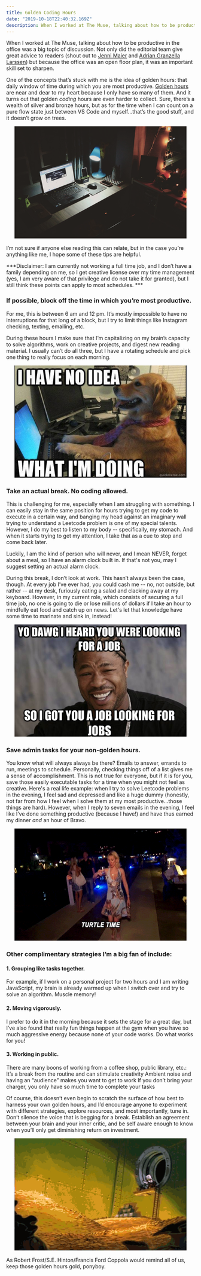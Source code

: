 ```yaml
---
title: Golden Coding Hours
date: "2019-10-18T22:40:32.169Z"
description: When I worked at The Muse, talking about how to be productive in the office was a big topic of discussion. Not only did the editorial team give great advice to readers...
---
```

When I worked at The Muse, talking about how to be productive in the office was a big topic of discussion. Not only did the editorial team give great advice to readers (shout out to [Jenni Maier](https://www.themuse.com/advice/heres-how-to-succeed-when-youre-not-an-early-bird-or-a-night-owl) and [Adrian Granzella Larssen](https://www.themuse.com/advice/trust-me-this-time-management-strategy-never-fails)) but because the office was an open floor plan, it was an important skill set to sharpen.

One of the concepts that’s stuck with me is the idea of golden hours: that daily window of time during which you are most productive. [Golden hours](https://www.themuse.com/advice/trust-me-this-time-management-strategy-never-fails) are near and dear to my heart because I only have so many of them. And it turns out that golden *coding* hours are even harder to collect. Sure, there’s a wealth of silver and bronze hours, but as for the time when I can count on a pure flow state just between VS Code and myself…that’s the good stuff, and it doesn’t grow on trees.

<p align="center">
  <img width="460" height="300" src="./productive.png">
</p>

I’m not sure if anyone else reading this can relate, but in the case you’re anything like me, I hope some of these tips are helpful. 

***Disclaimer: I am currently not working a full time job, and I don’t have a family depending on me, so I get creative license over my time management (yes, I am very aware of that privilege and do not take it for granted), but I still think these points can apply to most schedules. ***

### If possible, block off the time in which you’re most productive.
For me, this is between 6 am and 12 pm. It’s mostly impossible to have no interruptions for that long of a block, but I try to limit things like Instagram checking, texting, emailing, etc. 

During these hours I make sure that I’m capitalizing on my brain’s capacity to solve algorithms, work on creative projects, and digest new reading material. I usually can’t do all three, but I have a rotating schedule and pick one thing to really focus on each morning. 

<p align="center">
  <img width="460" height="300" src="./dogcode.png">
</p>


### Take an actual break. No coding allowed.

This is challenging for me, especially when I am struggling with something. I can easily stay in the same position for hours trying to get my code to execute in a certain way, and banging my head against an imaginary wall trying to understand a Leetcode problem is one of my special talents. However, I do my best to listen to my body -- specifically, my stomach. And when it starts trying to get my attention, I take that as a cue to stop and come back later. 

Luckily, I am the kind of person who will never, and I mean NEVER, forget about a meal, so I have an alarm clock built in. If that's not you, may I suggest setting an actual alarm clock. 

During this break, I don’t look at work. This hasn’t always been the case, though. At every job I’ve ever had, you could cash me -- no, not outside, but rather  -- at my desk, furiously eating a salad and clacking away at my keyboard. However, in my current role, which consists of securing a full time job, no one is going to die or lose millions of dollars if I take an hour to mindfully eat food and catch up on news. Let's let that knowledge have some time to marinate and sink in, instead! 

<p align="center">
  <img width="460" height="300" src="./xhibit.png">
</p>

### Save admin tasks for your non-golden hours.

You know what will always always be there? Emails to answer, errands to run, meetings to schedule. Personally, checking things off of a list gives me a sense of accomplishment. This is not true for everyone, but if it is for you, save those easily executable tasks for a time when you might not feel as creative. Here's a real life example: when I try to solve Leetcode problems in the evening, I feel sad and depressed and like a huge dummy (honestly, not far from how I feel when I solve them at my most productive...those things are hard). However, when I reply to seven emails in the evening, I feel like I’ve done something productive (because I have!) and have thus earned my dinner *and* an hour of Bravo. 

<p align="center">
  <img width="460" height="300" src="./tt.gif">
</p>

### Other complimentary strategies I’m a big fan of include:

#### 1. Grouping like tasks together. <br>
For example, if I work on a personal project for two hours and I am writing JavaScript, my brain is already warmed up when I switch over and try to solve an algorithm. Muscle memory!

#### 2. Moving vigorously.<br>
 I prefer to do it in the morning because it sets the stage for a great day, but I’ve also found that really fun things happen at the gym when you have so much aggressive energy because none of your code works. Do what works for you!

#### 3. Working in public. <br>  
There are many boons of working from a coffee shop, public library, etc.: 
It’s a break from the routine and can stimulate creativity
Ambient noise and having an “audience” makes you want to get to work
If you don’t bring your charger, you only have so much time to complete your tasks

Of course, this doesn’t even begin to scratch the surface of how best to harness your own golden hours, and I’d encourage anyone to experiment with different strategies, explore resources, and most importantly, tune in. Don’t silence the voice that is begging for a break. Establish an agreement between your brain and your inner critic, and be self aware enough to know when you’ll only get diminishing return on investment. 

<p align="center">
  <img width="460" height="300" src="./smd.gif">
</p>

As Robert Frost/S.E. Hinton/Francis Ford Coppola would remind all of us, keep those golden hours gold, ponyboy.
